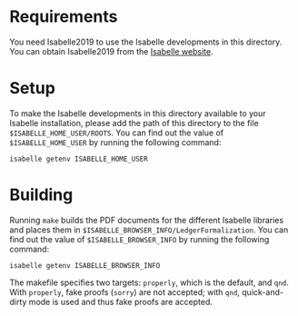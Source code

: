 Requirements
============

You need Isabelle2019 to use the Isabelle developments in this
directory. You can obtain Isabelle2019 from the [Isabelle
website][isabelle].

[isabelle]:
    http://isabelle.in.tum.de/
    "Isabelle"


Setup
=====

To make the Isabelle developments in this directory available to your
Isabelle installation, please add the path of this directory to the file
`$ISABELLE_HOME_USER/ROOTS`. You can find out the value of
`$ISABELLE_HOME_USER` by running the following command:

    isabelle getenv ISABELLE_HOME_USER


Building
========

Running `make` builds the PDF documents for the different Isabelle
libraries and places them in `$ISABELLE_BROWSER_INFO/LedgerFormalization`. You can
find out the value of `$ISABELLE_BROWSER_INFO` by running the following
command:

    isabelle getenv ISABELLE_BROWSER_INFO

The makefile specifies two targets: `properly`, which is the default,
and `qnd`. With `properly`, fake proofs (`sorry`) are not accepted; with
`qnd`, quick-and-dirty mode is used and thus fake proofs are accepted.

